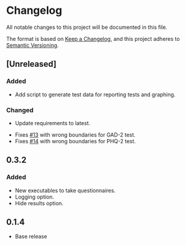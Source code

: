 # Changelog
All notable changes to this project will be documented in this file.

The format is based on [Keep a Changelog](https://keepachangelog.com/en/1.0.0/),
and this project adheres to [Semantic Versioning](https://semver.org/spec/v2.0.0.html).

## [Unreleased]
### Added
- Add script to generate test data for reporting tests and graphing. 

### Changed
- Update requirements to latest.
* Fixes [#13](https://github.com/chrishannam/hippocrates/issues/13) with
  wrong boundaries for GAD-2 test.
* Fixes [#14](https://github.com/chrishannam/hippocrates/issues/14) with
  wrong boundaries for PHQ-2 test.

## 0.3.2
### Added
- New executables to take questionnaires.
- Logging option.
- Hide results option.

## 0.1.4
- Base release
